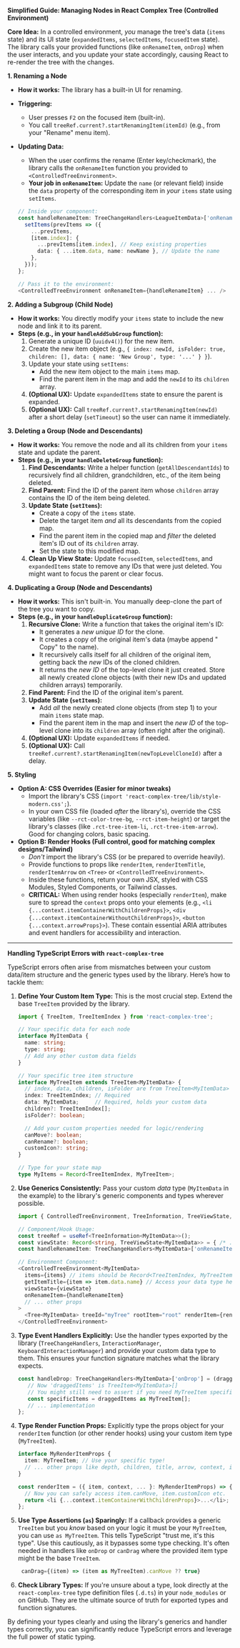 **Simplified Guide: Managing Nodes in React Complex Tree (Controlled Environment)**

**Core Idea:** In a controlled environment, *you* manage the tree's data (`items` state) and its UI state (`expandedItems`, `selectedItems`, `focusedItem` state). The library calls your provided functions (like `onRenameItem`, `onDrop`) when the user interacts, and you update your state accordingly, causing React to re-render the tree with the changes.

**1. Renaming a Node**

*   **How it works:** The library has a built-in UI for renaming.
*   **Triggering:**
    *   User presses `F2` on the focused item (built-in).
    *   You call `treeRef.current?.startRenamingItem(itemId)` (e.g., from your "Rename" menu item).
*   **Updating Data:**
    *   When the user confirms the rename (Enter key/checkmark), the library calls the `onRenameItem` function you provided to `<ControlledTreeEnvironment>`.
    *   **Your job in `onRenameItem`:** Update the `name` (or relevant field) inside the `data` property of the corresponding item in *your* `items` state using `setItems`.

    ```typescript
    // Inside your component:
    const handleRenameItem: TreeChangeHandlers<LeagueItemData>['onRenameItem'] = (item, newName) => {
      setItems(prevItems => ({
        ...prevItems,
        [item.index]: {
          ...prevItems[item.index], // Keep existing properties
          data: { ...item.data, name: newName }, // Update the name
        },
      }));
    };

    // Pass it to the environment:
    <ControlledTreeEnvironment onRenameItem={handleRenameItem} ... />
    ```

**2. Adding a Subgroup (Child Node)**

*   **How it works:** You directly modify your `items` state to include the new node and link it to its parent.
*   **Steps (e.g., in your `handleAddSubGroup` function):**
    1.  Generate a unique ID (`uuidv4()`) for the new item.
    2.  Create the new item object (e.g., `{ index: newId, isFolder: true, children: [], data: { name: 'New Group', type: '...' } }`).
    3.  Update your state using `setItems`:
        *   Add the new item object to the main `items` map.
        *   Find the parent item in the map and add the `newId` to its `children` array.
    4.  **(Optional UX):** Update `expandedItems` state to ensure the parent is expanded.
    5.  **(Optional UX):** Call `treeRef.current?.startRenamingItem(newId)` after a short delay (`setTimeout`) so the user can name it immediately.

**3. Deleting a Group (Node and Descendants)**

*   **How it works:** You remove the node and all its children from your `items` state and update the parent.
*   **Steps (e.g., in your `handleDeleteGroup` function):**
    1.  **Find Descendants:** Write a helper function (`getAllDescendantIds`) to recursively find all children, grandchildren, etc., of the item being deleted.
    2.  **Find Parent:** Find the ID of the parent item whose `children` array contains the ID of the item being deleted.
    3.  **Update State (`setItems`):**
        *   Create a copy of the `items` state.
        *   Delete the target item *and* all its descendants from the copied map.
        *   Find the parent item in the copied map and *filter* the deleted item's ID out of its `children` array.
        *   Set the state to this modified map.
    4.  **Clean Up View State:** Update `focusedItem`, `selectedItems`, and `expandedItems` state to remove any IDs that were just deleted. You might want to focus the parent or clear focus.

**4. Duplicating a Group (Node and Descendants)**

*   **How it works:** This isn't built-in. You manually deep-clone the part of the tree you want to copy.
*   **Steps (e.g., in your `handleDuplicateGroup` function):**
    1.  **Recursive Clone:** Write a function that takes the original item's ID:
        *   It generates a *new unique ID* for the clone.
        *   It creates a copy of the original item's data (maybe append " Copy" to the name).
        *   It recursively calls itself for all children of the original item, getting back the *new* IDs of the cloned children.
        *   It returns the *new ID* of the top-level clone it just created. Store all newly created clone objects (with their new IDs and updated children arrays) temporarily.
    2.  **Find Parent:** Find the ID of the original item's parent.
    3.  **Update State (`setItems`):**
        *   Add *all* the newly created clone objects (from step 1) to your main `items` state map.
        *   Find the parent item in the map and insert the *new ID* of the top-level clone into its `children` array (often right after the original).
    4.  **(Optional UX):** Update `expandedItems` if needed.
    5.  **(Optional UX):** Call `treeRef.current?.startRenamingItem(newTopLevelCloneId)` after a delay.

**5. Styling**

*   **Option A: CSS Overrides (Easier for minor tweaks)**
    *   Import the library's CSS (`import 'react-complex-tree/lib/style-modern.css';`).
    *   In your own CSS file (loaded *after* the library's), override the CSS variables (like `--rct-color-tree-bg`, `--rct-item-height`) or target the library's classes (like `.rct-tree-item-li`, `.rct-tree-item-arrow`). Good for changing colors, basic spacing.
*   **Option B: Render Hooks (Full control, good for matching complex designs/Tailwind)**
    *   *Don't* import the library's CSS (or be prepared to override heavily).
    *   Provide functions to props like `renderItem`, `renderItemTitle`, `renderItemArrow` on `<Tree>` or `<ControlledTreeEnvironment>`.
    *   Inside these functions, return your own JSX, styled with CSS Modules, Styled Components, or Tailwind classes.
    *   **CRITICAL:** When using render hooks (especially `renderItem`), make sure to spread the `context` props onto your elements (e.g., `<li {...context.itemContainerWithChildrenProps}>`, `<div {...context.itemContainerWithoutChildrenProps}>`, `<button {...context.arrowProps}>`). These contain essential ARIA attributes and event handlers for accessibility and interaction.

---

**Handling TypeScript Errors with `react-complex-tree`**

TypeScript errors often arise from mismatches between your custom data/item structure and the generic types used by the library. Here’s how to tackle them:

1.  **Define Your Custom Item Type:** This is the most crucial step. Extend the base `TreeItem` provided by the library.

    ```typescript
    import { TreeItem, TreeItemIndex } from 'react-complex-tree';

    // Your specific data for each node
    interface MyItemData {
      name: string;
      type: string;
      // Add any other custom data fields
    }

    // Your specific tree item structure
    interface MyTreeItem extends TreeItem<MyItemData> {
      // index, data, children, isFolder are from TreeItem<MyItemData>
      index: TreeItemIndex; // Required
      data: MyItemData;     // Required, holds your custom data
      children?: TreeItemIndex[];
      isFolder?: boolean;

      // Add your custom properties needed for logic/rendering
      canMove?: boolean;
      canRename?: boolean;
      customIcon?: string;
    }

    // Type for your state map
    type MyItems = Record<TreeItemIndex, MyTreeItem>;
    ```

2.  **Use Generics Consistently:** Pass your custom *data* type (`MyItemData` in the example) to the library's generic components and types wherever possible.

    ```typescript
    import { ControlledTreeEnvironment, TreeInformation, TreeViewState, TreeChangeHandlers } from 'react-complex-tree';

    // Component/Hook Usage:
    const treeRef = useRef<TreeInformation<MyItemData>>();
    const viewState: Record<string, TreeViewState<MyItemData>> = { /* ... */ };
    const handleRenameItem: TreeChangeHandlers<MyItemData>['onRenameItem'] = (item, name) => { /* ... */ };

    // Environment Component:
    <ControlledTreeEnvironment<MyItemData>
      items={items} // items should be Record<TreeItemIndex, MyTreeItem>
      getItemTitle={item => item.data.name} // Access your data type here
      viewState={viewState}
      onRenameItem={handleRenameItem}
      // ... other props
    >
      <Tree<MyItemData> treeId="myTree" rootItem="root" renderItem={renderItem} />
    </ControlledTreeEnvironment>
    ```

3.  **Type Event Handlers Explicitly:** Use the handler types exported by the library (`TreeChangeHandlers`, `InteractionManager`, `KeyboardInteractionManager`) and provide your custom data type to them. This ensures your function signature matches what the library expects.

    ```typescript
    const handleDrop: TreeChangeHandlers<MyItemData>['onDrop'] = (draggedItems, target) => {
       // Now 'draggedItems' is TreeItem<MyItemData>[]
       // You might still need to assert if you need MyTreeItem specifically:
       const specificItems = draggedItems as MyTreeItem[];
       // ... implementation
    };
    ```

4.  **Type Render Function Props:** Explicitly type the props object for your `renderItem` function (or other render hooks) using your custom item type (`MyTreeItem`).

    ```typescript
    interface MyRenderItemProps {
      item: MyTreeItem; // Use your specific type!
      // ... other props like depth, children, title, arrow, context, info
    }

    const renderItem = ({ item, context, ... }: MyRenderItemProps) => {
      // Now you can safely access item.canMove, item.customIcon etc.
      return <li {...context.itemContainerWithChildrenProps}>...</li>;
    };
    ```

5.  **Use Type Assertions (`as`) Sparingly:** If a callback provides a generic `TreeItem` but you *know* based on your logic it must be your `MyTreeItem`, you can use `as MyTreeItem`. This tells TypeScript "trust me, it's this type". Use this cautiously, as it bypasses some type checking. It's often needed in handlers like `onDrop` or `canDrag` where the provided item type might be the base `TreeItem`.

    ```typescript
     canDrag={(item) => (item as MyTreeItem).canMove ?? true}
    ```

6.  **Check Library Types:** If you're unsure about a type, look directly at the `react-complex-tree` type definition files (`.d.ts`) in your `node_modules` or on GitHub. They are the ultimate source of truth for exported types and function signatures.

By defining your types clearly and using the library's generics and handler types correctly, you can significantly reduce TypeScript errors and leverage the full power of static typing.